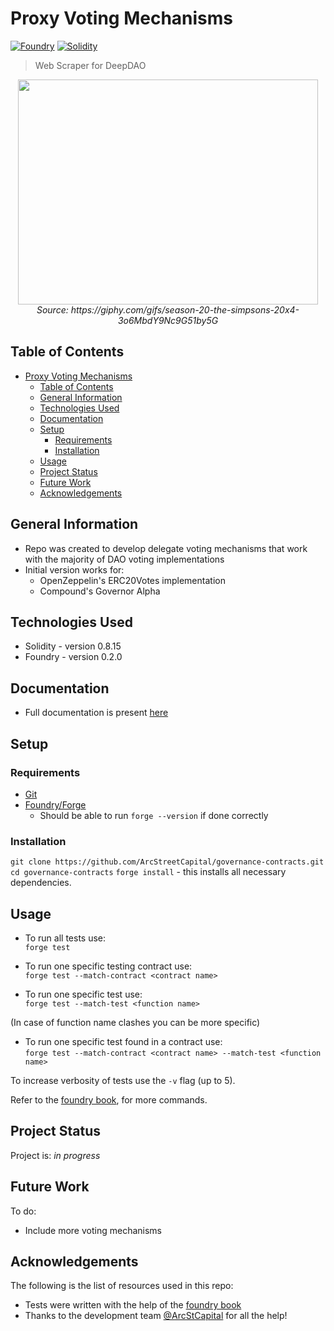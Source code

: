 # Proxy Voting Mechanisms
[![Foundry](https://badgen.net/badge/Selenium/4.1.2/yellow)](https://www.selenium.dev/)
[![Solidity](https://badgen.net/badge/BS4/4.11.1/purple)](https://www.crummy.com/software/BeautifulSoup/bs4/doc/)
> Web Scraper for DeepDAO

<div align="center">
  <img src="https://giphy.com/gifs/Giflytics-gif-jazminantoinette-giflytics-xT9C25UNTwfZuk85WP/giphy.gif" width="480" height="360" allowFullScreen></img>
  
  <br/>
  <em>Source: <a>https://giphy.com/gifs/season-20-the-simpsons-20x4-3o6MbdY9Nc9G51by5G<a/></em>
</div> 

## Table of Contents
- [Proxy Voting Mechanisms](#proxy-voting-mechanisms)
  - [Table of Contents](#table-of-contents)
  - [General Information](#general-information)
  - [Technologies Used](#technologies-used)
  - [Documentation](#documentation)
  - [Setup](#setup)
    - [Requirements](#requirements)
    - [Installation](#installation)
  - [Usage](#usage)
  - [Project Status](#project-status)
  - [Future Work](#future-work)
  - [Acknowledgements](#acknowledgements)

## General Information
- Repo was created to develop delegate voting mechanisms that work with the majority of DAO voting implementations
- Initial version works for:
  - OpenZeppelin's ERC20Votes implementation 
  - Compound's Governor Alpha

## Technologies Used
- Solidity - version 0.8.15
- Foundry - version 0.2.0

## Documentation 
- Full documentation is present [here](https://honeysuckle-allspice-948.notion.site/ca4e6b04886e4b6bbd5537515a434ff6?v=9f192a654c5f49de91b942089df0cd20)

## Setup
### Requirements 
- [Git](https://git-scm.com/book/en/v2/Getting-Started-Installing-Git)
- [Foundry/Forge](https://github.com/foundry-rs/foundry#installation)
  - Should be able to run `forge --version` if done correctly
### Installation
`git clone https://github.com/ArcStreetCapital/governance-contracts.git`\
`cd governance-contracts`
`forge install` - this installs all necessary dependencies. 


## Usage

- To run all tests use:\
`forge test`

- To run one specific testing contract use:\
`forge test --match-contract <contract name>`

- To run one specific test use:\
`forge test --match-test <function name>`

(In case of function name clashes you can be more specific)
- To run one specific test found in a contract use:\
`forge test --match-contract <contract name> --match-test <function name>`

To increase verbosity of tests use the `-v` flag (up to 5).

Refer to the [foundry book](https://book.getfoundry.sh/), for more commands.


## Project Status
Project is: _in progress_

## Future Work

To do:
- Include more voting mechanisms


## Acknowledgements
The following is the list of resources used in this repo:
- Tests were written with the help of the [foundry book](https://book.getfoundry.sh/)
- Thanks to the development team [@ArcStCapital](https://github.com/ArcStreetCapital) for all the help!